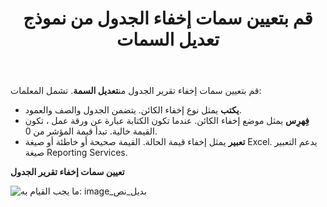 ﻿---
title: قم بتعيين سمات إخفاء الجدول من نموذج تعديل السمات
type: docs
weight: 10
url: /ar/reportingservices/set-a-table-s-hide-attributes-from-the-modify-attribute-form/
---
قم بتعيين سمات إخفاء تقرير الجدول من**تعديل السمة**. تشمل المعلمات:

- **يكتب** يمثل نوع إخفاء الكائن. يتضمن الجدول والصف والعمود.
- **فِهرِس** يمثل موضع إخفاء الكائن. عندما تكون الكتابة عبارة عن ورقة عمل ، تكون القيمة خالية. تبدأ قيمة المؤشر من 0.
- **تعبير** يمثل إخفاء قيمة الحالة. القيمة صحيحة أو خاطئة أو صيغة Excel. يدعم التعبير صيغة Reporting Services.

**تعيين سمات إخفاء تقرير الجدول** 

![ما يجب القيام به: image_بديل_نص](set-a-table-s-hide-attributes-from-the-modify-attribute-form_1.png)
